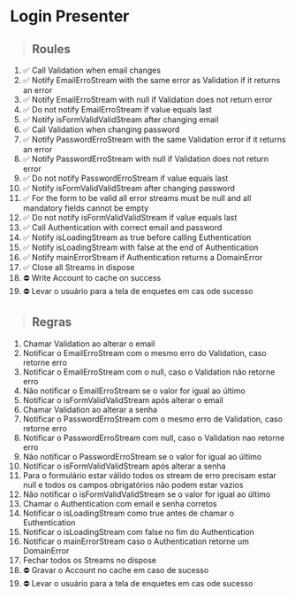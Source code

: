 # Login Presenter

> ## Roules
1. ✅ Call Validation when email changes
2. ✅ Notify EmailErroStream with the same error as Validation if it returns an error
3. ✅ Notify EmailErroStream with null if Validation does not return error
4. ✅ Do not notify EmailErroStream if value equals last
5. ✅ Notify isFormValidValidStream after changing email
6. ✅ Call Validation when changing password
7. ✅ Notify PasswordErroStream with the same Validation error if it returns an error
8. ✅ Notify PasswordErroStream with null if Validation does not return error
9. ✅ Do not notify PasswordErroStream if value equals last
10. ✅ Notify isFormValidValidStream after changing password
11. ✅ For the form to be valid all error streams must be null and all mandatory fields cannot be empty
12. ✅ Do not notify isFormValidValidStream if value equals last
13. ✅ Call Authentication with correct email and password
14. ✅ Notify isLoadingStream as true before calling Euthentication
15. ✅ Notify isLoadingStream with false at the end of Authentication
16. ✅ Notify mainErrorStream if Authentication returns a DomainError
17. ✅ Close all Streams in dispose
18. ⛔️ Write Account to cache on success
19. ⛔️ Levar o usuário para a tela de enquetes em cas ode sucesso

> ## Regras
1. Chamar Validation ao alterar o email
2. Notificar o EmailErroStream com o mesmo erro do Validation, caso retorne erro 
3. Notificar o EmailErroStream com o null, caso o Validation não retorne erro
4. Não notificar o EmailErroStream se o valor for igual ao último
5. Notificar o isFormValidValidStream após alterar o email 
6. Chamar Validation ao alterar a senha
7. Notificar o PasswordErroStream com o mesmo erro de Validation, caso retorne erro
8. Notificar o PasswordErroStream com null, caso o Validation nao retorne erro
9. Não notificar o PasswordErroStream se o valor for igual ao último
10. Notificar o isFormValidValidStream após alterar a senha
11. Para o formulário estar válido todos os stream de erro precisam estar null e todos os campos obrigatórios não podem estar vazios
12. Não notificar o isFormValidValidStream se o valor for igual ao último
13. Chamar o Authentication com email e senha corretos
14. Notificar o isLoadingStream como true antes de chamar o Euthentication
15. Notificar o isLoadingStream com false no fim do  Authentication
16. Notificar o mainErrorStream caso o Authentication retorne  um DomainError
17. Fechar todos os Streams no dispose
18. ⛔️ Gravar o Account no cache em caso de sucesso
19. ⛔️ Levar o usuário para a tela de enquetes em cas ode sucesso
